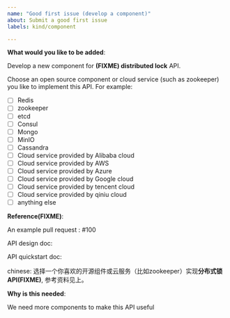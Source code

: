 ```yaml
---
name: "Good first issue (develop a component)"
about: Submit a good first issue
labels: kind/component

---
```

<!-- Please only use this template for submitting good first issues -->

**What would you like to be added**:

Develop a new component for **(FIXME) distributed lock** API.

Choose an open source component or cloud service (such as zookeeper) you like to implement this API. For example:

- [ ] Redis
- [ ] zookeeper
- [ ] etcd
- [ ] Consul
- [ ] Mongo 
- [ ] MinIO 
- [ ] Cassandra
- [ ] Cloud service provided by Alibaba cloud
- [ ] Cloud service provided by AWS
- [ ] Cloud service provided by Azure
- [ ] Cloud service provided by Google cloud
- [ ] Cloud service provided by tencent cloud
- [ ] Cloud service provided by qiniu cloud
- [ ] anything else

**Reference(FIXME)**:

An example pull request : #100

API design doc:

API quickstart doc: 

chinese:
选择一个你喜欢的开源组件或云服务（比如zookeeper）实现**分布式锁API(FIXME)**, 
参考资料见上。


**Why is this needed**:

We need more components to make this API useful
